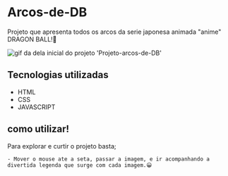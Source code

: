 # Arcos-de-DB
Projeto que apresenta todos os arcos da serie japonesa animada "anime" DRAGON BALL!🐉

<img src="/src/imagens/TalaPrj.gif" alt="gif da dela inicial do projeto 'Projeto-arcos-de-DB'">

## Tecnologias utilizadas
- HTML
- CSS
- JAVASCRIPT
## como utilizar!
Para explorar e curtir o projeto basta;
```
- Mover o mouse ate a seta, passar a imagem, e ir acompanhando a divertida legenda que surge com cada imagem.😀
```
